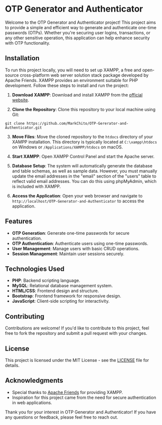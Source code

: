 # OTP Generator and Authenticator

Welcome to the OTP Generator and Authenticator project! This project aims to provide a simple and efficient way to generate and authenticate one-time passwords (OTPs). Whether you're securing user logins, transactions, or any other sensitive operation, this application can help enhance security with OTP functionality.

## Installation

To run this project locally, you will need to set up XAMPP, a free and open-source cross-platform web server solution stack package developed by Apache Friends. XAMPP provides an environment suitable for PHP development. Follow these steps to install and run the project:

1. **Download XAMPP**: Download and install XAMPP from the [official website](https://www.apachefriends.org/index.html).

2. **Clone the Repository**: Clone this repository to your local machine using Git:
```
git clone https://github.com/MarkChito/OTP-Gererator-and-Authenticator.git
```

3. **Move Files**: Move the cloned repository to the `htdocs` directory of your XAMPP installation. This directory is typically located at `C:\xampp\htdocs` on Windows or `/Applications/XAMPP/htdocs` on macOS.

4. **Start XAMPP**: Open XAMPP Control Panel and start the Apache server.

5. **Database Setup**: The system will automatically generate the database and table schemas, as well as sample data. However, you must manually update the email addresses in the "email" section of the "users" table to reflect valid email addresses. You can do this using phpMyAdmin, which is included with XAMPP.

6. **Access the Application**: Open your web browser and navigate to `http://localhost/OTP-Generator-and-Authenticator` to access the application.

## Features

- **OTP Generation**: Generate one-time passwords for secure authentication.
- **OTP Authentication**: Authenticate users using one-time passwords.
- **User Management**: Manage users with basic CRUD operations.
- **Session Management**: Maintain user sessions securely.

## Technologies Used

- **PHP**: Backend scripting language.
- **MySQL**: Relational database management system.
- **HTML/CSS**: Frontend design and structure.
- **Bootstrap**: Frontend framework for responsive design.
- **JavaScript**: Client-side scripting for interactivity.

## Contributing

Contributions are welcome! If you'd like to contribute to this project, feel free to fork the repository and submit a pull request with your changes.

## License

This project is licensed under the MIT License - see the [LICENSE](LICENSE) file for details.

## Acknowledgments

- Special thanks to [Apache Friends](https://www.apachefriends.org/index.html) for providing XAMPP.
- Inspiration for this project came from the need for secure authentication in web applications.

Thank you for your interest in OTP Generator and Authenticator! If you have any questions or feedback, please feel free to reach out.